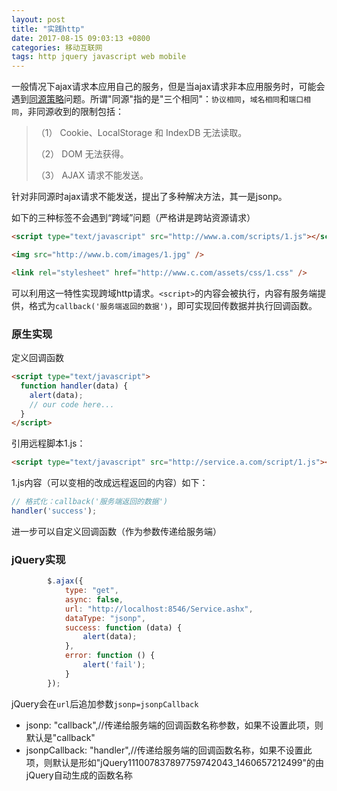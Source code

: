 ```yaml
---
layout: post
title: "实践http"
date: 2017-08-15 09:03:13 +0800
categories: 移动互联网
tags: http jquery javascript web mobile
---
```


一般情况下ajax请求本应用自己的服务，但是当ajax请求非本应用服务时，可能会遇到[同源策略](http://www.ruanyifeng.com/blog/2016/04/same-origin-policy.html)问题。所谓"同源"指的是"三个相同"：`协议相同`，`域名相同`和`端口相同`，非同源收到的限制包括：

> （1） Cookie、LocalStorage 和 IndexDB 无法读取。
>
> （2） DOM 无法获得。
>
> （3） AJAX 请求不能发送。

针对非同源时ajax请求不能发送，提出了多种解决方法，其一是jsonp。

如下的三种标签不会遇到“跨域”问题（严格讲是跨站资源请求）

```html
<script type="text/javascript" src="http://www.a.com/scripts/1.js"></script>

<img src="http://www.b.com/images/1.jpg" />

<link rel="stylesheet" href="http://www.c.com/assets/css/1.css" />
```

可以利用这一特性实现跨域http请求。`<script>`的内容会被执行，内容有服务端提供，格式为`callback('服务端返回的数据')`，即可实现回传数据并执行回调函数。

### 原生实现

定义回调函数

```html
<script type="text/javascript">
  function handler(data) {
    alert(data);
    // our code here...
  }
</script>
```

引用远程脚本1.js：

```html
<script type="text/javascript" src="http://service.a.com/script/1.js"></script>
```

1.js内容（可以变相的改成远程返回的内容）如下：

```javascript
// 格式化：callback('服务端返回的数据')
handler('success');
```

进一步可以自定义回调函数（作为参数传递给服务端）

### jQuery实现

```javascript
        $.ajax({
            type: "get",
            async: false,
            url: "http://localhost:8546/Service.ashx",
            dataType: "jsonp",
            success: function (data) {
                alert(data);
            },
            error: function () {
                alert('fail');
            }
        });
```

jQuery会在`url`后追加参数`jsonp=jsonpCallback`

- jsonp: "callback",//传递给服务端的回调函数名称参数，如果不设置此项，则默认是"callback"
- jsonpCallback: "handler",//传递给服务端的回调函数名称，如果不设置此项，则默认是形如"jQuery111007837897759742043_1460657212499"的由jQuery自动生成的函数名称